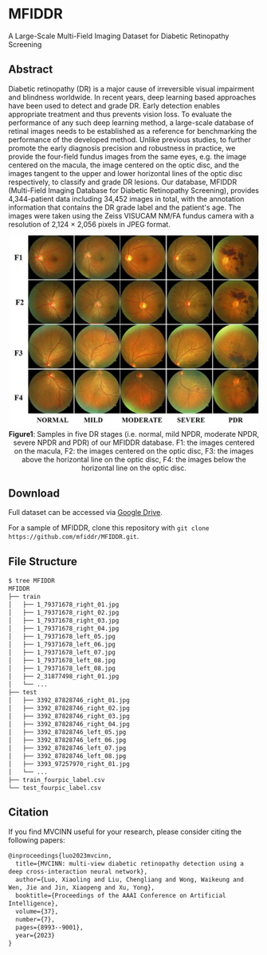 # MFIDDR
A Large-Scale Multi-Field Imaging Dataset for Diabetic Retinopathy Screening
## Abstract
Diabetic retinopathy (DR) is a major cause of irreversible visual impairment and blindness worldwide. In recent years, deep learning based approaches have been used to detect and grade DR. Early detection enables appropriate treatment and thus prevents vision loss. To evaluate the performance of any such deep learning method, a large-scale database of retinal images needs to be established as a reference for benchmarking the performance of the developed method. Unlike previous studies, to further promote the early diagnosis precision and robustness in practice, we provide the four-field fundus images from the same eyes, e.g. the image centered on the macula, the image centered on the optic disc, and the images tangent to the upper and lower horizontal lines of the optic disc respectively, to classify and grade DR lesions. Our database, MFIDDR (Multi-Field Imaging Database for Diabetic Retinopathy Screening), provides 4,344-patient data including 34,452 images in total, with the annotation information that contains the DR grade label and the patient's age. The images were taken using the Zeiss VISUCAM NM/FA fundus camera with a resolution of 2,124 × 2,056 pixels in JPEG format.

<div align="center">
<img src="fig_01.jpg" width="500">
</br>
<strong>Figure1</strong>: Samples in five DR stages (i.e. normal, mild NPDR, moderate NPDR, severe NPDR and PDR) of our MFIDDR database. F1: the images centered on the macula, F2: the images centered on the optic disc, F3: the images above the horizontal line on the optic disc, F4: the images below the horizontal line on the optic disc.
</div>

## Download
Full dataset can be accessed via 
[Google Drive](https://drive.google.com/drive/folders/1wsoTlSYsOqVdCkGpJv_0yipWIQJnaqJk).

For a sample of MFIDDR, clone this repository with `git clone https://github.com/mfiddr/MFIDDR.git`.

## File Structure
```
$ tree MFIDDR
MFIDDR
├── train
│   ├── 1_79371678_right_01.jpg
│   ├── 1_79371678_right_02.jpg
│   ├── 1_79371678_right_03.jpg
│   ├── 1_79371678_right_04.jpg
│   ├── 1_79371678_left_05.jpg
│   ├── 1_79371678_left_06.jpg
│   ├── 1_79371678_left_07.jpg
│   ├── 1_79371678_left_08.jpg
│   ├── 1_79371678_left_08.jpg
│   ├── 2_31877498_right_01.jpg
│   └── ...
├── test
│   ├── 3392_87828746_right_01.jpg
│   ├── 3392_87828746_right_02.jpg
│   ├── 3392_87828746_right_03.jpg
│   ├── 3392_87828746_right_04.jpg
│   ├── 3392_87828746_left_05.jpg
│   ├── 3392_87828746_left_06.jpg
│   ├── 3392_87828746_left_07.jpg
│   ├── 3392_87828746_left_08.jpg
│   ├── 3393_97257970_right_01.jpg
│   └── ...
├── train_fourpic_label.csv
└── test_fourpic_label.csv
```

## Citation
If you find MVCINN useful for your research, please consider citing the following papers:
```
@inproceedings{luo2023mvcinn,
  title={MVCINN: multi-view diabetic retinopathy detection using a deep cross-interaction neural network},
  author={Luo, Xiaoling and Liu, Chengliang and Wong, Waikeung and Wen, Jie and Jin, Xiaopeng and Xu, Yong},
  booktitle={Proceedings of the AAAI Conference on Artificial Intelligence},
  volume={37},
  number={7},
  pages={8993--9001},
  year={2023}
}
```

